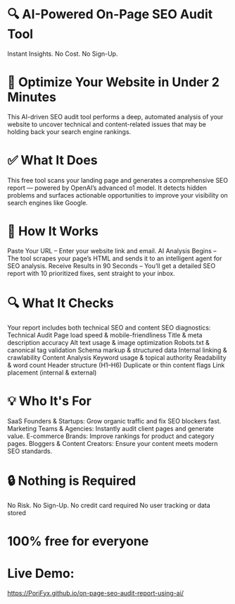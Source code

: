 # 🔍 AI-Powered On-Page SEO Audit Tool

Instant Insights. 
No Cost. 
No Sign-Up.

# 🚀 Optimize Your Website in Under 2 Minutes
This AI-driven SEO audit tool performs a deep, automated analysis of your website to uncover technical and content-related issues that may be holding back your search engine rankings.

# ✅ What It Does
This free tool scans your landing page and generates a comprehensive SEO report — powered by OpenAI’s advanced o1 model. It detects hidden problems and surfaces actionable opportunities to improve your visibility on search engines like Google.

# 🧠 How It Works
Paste Your URL – Enter your website link and email.
AI Analysis Begins – The tool scrapes your page’s HTML and sends it to an intelligent agent for SEO analysis.
Receive Results in 90 Seconds – You’ll get a detailed SEO report with 10 prioritized fixes, sent straight to your inbox.

# 🔍 What It Checks
Your report includes both technical SEO and content SEO diagnostics:
Technical Audit
Page load speed & mobile-friendliness
Title & meta description accuracy
Alt text usage & image optimization
Robots.txt & canonical tag validation
Schema markup & structured data
Internal linking & crawlability
Content Analysis
Keyword usage & topical authority
Readability & word count
Header structure (H1–H6)
Duplicate or thin content flags
Link placement (internal & external)

# 💡 Who It's For
SaaS Founders & Startups: Grow organic traffic and fix SEO blockers fast.
Marketing Teams & Agencies: Instantly audit client pages and generate value.
E-commerce Brands: Improve rankings for product and category pages.
Bloggers & Content Creators: Ensure your content meets modern SEO standards.

# 🔒 Nothing is Required
No Risk. 
No Sign-Up.
No credit card required
No user tracking or data stored

# 100% free for everyone

# Live Demo:
https://PoriFyx.github.io/on-page-seo-audit-report-using-ai/
